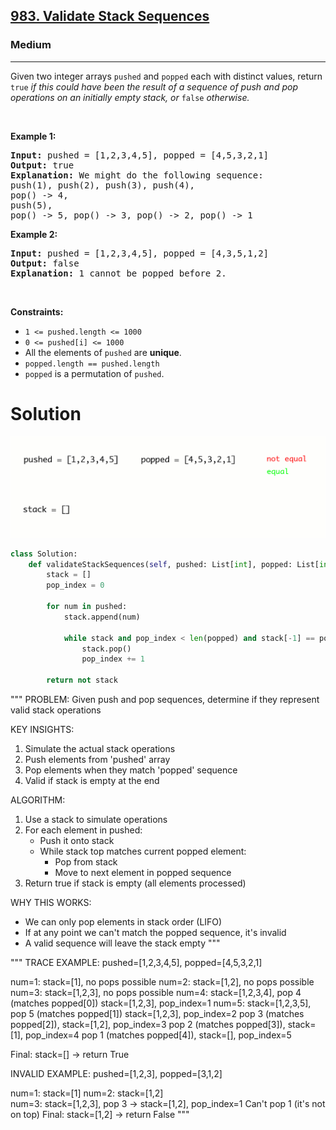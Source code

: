 <h2><a href="https://leetcode.com/problems/validate-stack-sequences">983. Validate Stack Sequences</a></h2><h3>Medium</h3><hr><p>Given two integer arrays <code>pushed</code> and <code>popped</code> each with distinct values, return <code>true</code><em> if this could have been the result of a sequence of push and pop operations on an initially empty stack, or </em><code>false</code><em> otherwise.</em></p>

<p>&nbsp;</p>
<p><strong class="example">Example 1:</strong></p>

<pre>
<strong>Input:</strong> pushed = [1,2,3,4,5], popped = [4,5,3,2,1]
<strong>Output:</strong> true
<strong>Explanation:</strong> We might do the following sequence:
push(1), push(2), push(3), push(4),
pop() -&gt; 4,
push(5),
pop() -&gt; 5, pop() -&gt; 3, pop() -&gt; 2, pop() -&gt; 1
</pre>

<p><strong class="example">Example 2:</strong></p>

<pre>
<strong>Input:</strong> pushed = [1,2,3,4,5], popped = [4,3,5,1,2]
<strong>Output:</strong> false
<strong>Explanation:</strong> 1 cannot be popped before 2.
</pre>

<p>&nbsp;</p>
<p><strong>Constraints:</strong></p>

<ul>
	<li><code>1 &lt;= pushed.length &lt;= 1000</code></li>
	<li><code>0 &lt;= pushed[i] &lt;= 1000</code></li>
	<li>All the elements of <code>pushed</code> are <strong>unique</strong>.</li>
	<li><code>popped.length == pushed.length</code></li>
	<li><code>popped</code> is a permutation of <code>pushed</code>.</li>
</ul>

# Solution 
![visual](validate-stack-sequences.gif)
```python
class Solution:
    def validateStackSequences(self, pushed: List[int], popped: List[int]) -> bool:
        stack = []
        pop_index = 0

        for num in pushed:
            stack.append(num)
            
            while stack and pop_index < len(popped) and stack[-1] == popped[pop_index]:
                stack.pop()
                pop_index += 1
        
        return not stack
```

"""
PROBLEM: Given push and pop sequences, determine if they represent valid stack operations

KEY INSIGHTS:
1. Simulate the actual stack operations
2. Push elements from 'pushed' array
3. Pop elements when they match 'popped' sequence
4. Valid if stack is empty at the end

ALGORITHM:
1. Use a stack to simulate operations
2. For each element in pushed:
   - Push it onto stack
   - While stack top matches current popped element:
     - Pop from stack
     - Move to next element in popped sequence
3. Return true if stack is empty (all elements processed)

WHY THIS WORKS:
- We can only pop elements in stack order (LIFO)
- If at any point we can't match the popped sequence, it's invalid
- A valid sequence will leave the stack empty
"""

"""
TRACE EXAMPLE: pushed=[1,2,3,4,5], popped=[4,5,3,2,1]

num=1: stack=[1], no pops possible
num=2: stack=[1,2], no pops possible  
num=3: stack=[1,2,3], no pops possible
num=4: stack=[1,2,3,4], pop 4 (matches popped[0])
       stack=[1,2,3], pop_index=1
num=5: stack=[1,2,3,5], pop 5 (matches popped[1])
       stack=[1,2,3], pop_index=2
       pop 3 (matches popped[2]), stack=[1,2], pop_index=3
       pop 2 (matches popped[3]), stack=[1], pop_index=4
       pop 1 (matches popped[4]), stack=[], pop_index=5

Final: stack=[] → return True

INVALID EXAMPLE: pushed=[1,2,3], popped=[3,1,2]

num=1: stack=[1]
num=2: stack=[1,2]  
num=3: stack=[1,2,3], pop 3 → stack=[1,2], pop_index=1
       Can't pop 1 (it's not on top)
Final: stack=[1,2] → return False
"""
